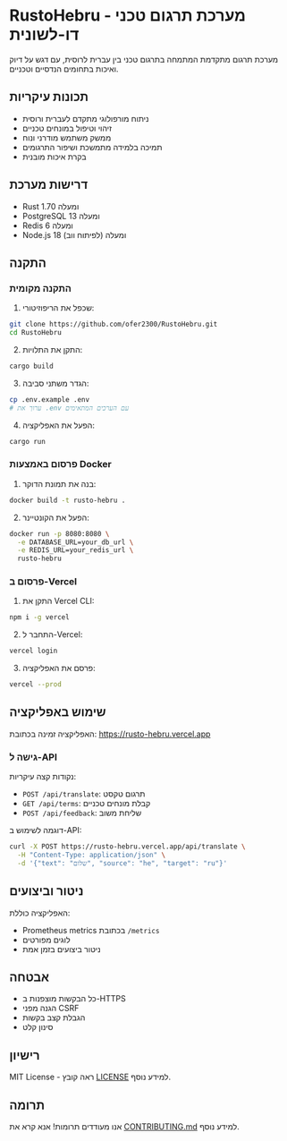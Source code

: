 # RustoHebru - מערכת תרגום טכני דו-לשונית

מערכת תרגום מתקדמת המתמחה בתרגום טכני בין עברית לרוסית, עם דגש על דיוק ואיכות בתחומים הנדסיים וטכניים.

## תכונות עיקריות

- ניתוח מורפולוגי מתקדם לעברית ורוסית
- זיהוי וטיפול במונחים טכניים
- ממשק משתמש מודרני ונוח
- תמיכה בלמידה מתמשכת ושיפור התרגומים
- בקרת איכות מובנית

## דרישות מערכת

- Rust 1.70 ומעלה
- PostgreSQL 13 ומעלה
- Redis 6 ומעלה
- Node.js 18 ומעלה (לפיתוח ווב)

## התקנה

### התקנה מקומית

1. שכפל את הריפוזיטורי:
```bash
git clone https://github.com/ofer2300/RustoHebru.git
cd RustoHebru
```

2. התקן את התלויות:
```bash
cargo build
```

3. הגדר משתני סביבה:
```bash
cp .env.example .env
# ערוך את .env עם הערכים המתאימים
```

4. הפעל את האפליקציה:
```bash
cargo run
```

### פרסום באמצעות Docker

1. בנה את תמונת הדוקר:
```bash
docker build -t rusto-hebru .
```

2. הפעל את הקונטיינר:
```bash
docker run -p 8080:8080 \
  -e DATABASE_URL=your_db_url \
  -e REDIS_URL=your_redis_url \
  rusto-hebru
```

### פרסום ב-Vercel

1. התקן את Vercel CLI:
```bash
npm i -g vercel
```

2. התחבר ל-Vercel:
```bash
vercel login
```

3. פרסם את האפליקציה:
```bash
vercel --prod
```

## שימוש באפליקציה

האפליקציה זמינה בכתובת: https://rusto-hebru.vercel.app

### גישה ל-API

נקודות קצה עיקריות:
- `POST /api/translate`: תרגום טקסט
- `GET /api/terms`: קבלת מונחים טכניים
- `POST /api/feedback`: שליחת משוב

דוגמה לשימוש ב-API:
```bash
curl -X POST https://rusto-hebru.vercel.app/api/translate \
  -H "Content-Type: application/json" \
  -d '{"text": "שלום", "source": "he", "target": "ru"}'
```

## ניטור וביצועים

האפליקציה כוללת:
- Prometheus metrics בכתובת `/metrics`
- לוגים מפורטים
- ניטור ביצועים בזמן אמת

## אבטחה

- כל הבקשות מוצפנות ב-HTTPS
- הגנה מפני CSRF
- הגבלת קצב בקשות
- סינון קלט

## רישיון

MIT License - ראה קובץ [LICENSE](LICENSE) למידע נוסף.

## תרומה

אנו מעודדים תרומות! אנא קרא את [CONTRIBUTING.md](CONTRIBUTING.md) למידע נוסף.
